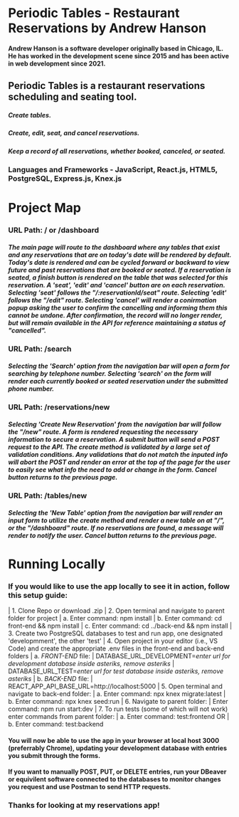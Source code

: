 # Periodic Tables - Restaurant Reservations by Andrew Hanson

#### Andrew Hanson is a software developer originally based in Chicago, IL. He has worked in the development scene since 2015 and has been active in web development since 2021.

## Periodic Tables is a restaurant reservations scheduling and seating tool.

##### Create tables.
##### Create, edit, seat, and cancel reservations.
##### Keep a record of all reservations, whether booked, canceled, or seated.

### Languages and Frameworks - JavaScript, React.js, HTML5, PostgreSQL, Express.js, Knex.js

# Project Map

### URL Path: / or /dashboard

##### The main page will route to the dashboard where any tables that exist and any reservations that are on today's date will be rendered by default. Today's date is rendered and can be cycled forward or backward to view future and past reservations that are booked or seated. If a reservation is seated, a finish button is rendered on the table that was selected for this reservation. A 'seat', 'edit' and 'cancel' button are on each reservation. Selecting 'seat' follows the "/:reservationId/seat" route. Selecting 'edit' follows the "/edit" route. Selecting 'cancel' will render a conirmation popup asking the user to confirm the cancelling and informing them this cannot be undone. After confirmation, the record will no longer render, but will remain available in the API for reference maintaining a status of "cancelled".

### URL Path: /search

##### Selecting the 'Search' option from the navigation bar will open a form for searching by telephone number. Selecting 'search' on the form will render each currently booked or seated reservation under the submitted phone number.

### URL Path: /reservations/new

##### Selecting 'Create New Reservation' from the navigation bar will follow the "/new" route. A form is rendered requesting the necessary information to secure a reservation. A submit button will send a POST request to the API. The create method is validated by a large set of validation conditions. Any validations that do not match the inputed info will abort the POST and render an error at the top of the page for the user to easily see what info the need to add or change in the form. Cancel button returns to the previous page.

### URL Path: /tables/new

##### Selecting the 'New Table' option from the navigation bar will render an input form to utilize the create method and render a new table on at "/", or the "/dashboard" route. If no reservations are found, a message will render to notify the user. Cancel button returns to the previous page.

# Running Locally

### If you would like to use the app locally to see it in action, follow this setup guide:

| 1. Clone Repo or download .zip
| 2. Open terminal and navigate to parent folder for project 
|   a. Enter command: npm install
|   b. Enter command: cd front-end && npm install
|   c. Enter command: cd ../back-end && npm install
| 3. Create two PostgreSQL databases to test and run app, one designated 'developmment', the other 'test'
| 4. Open project in your editor (i.e., VS Code) and create the appropriate .env files in the front-end and back-end folders
|   a. *FRONT-END* file:
|     DATABASE_URL_DEVELOPMENT=*enter url for development database inside asteriks, remove asteriks*
|     DATABASE_URL_TEST=*enter url for test database inside asteriks, remove asteriks*
|   b. *BACK-END* file:
|     REACT_APP_API_BASE_URL=http://localhost:5000
| 5. Open terminal and navigate to back-end folder:
|   a. Enter command: npx knex migrate:latest
|   b. Enter command: npx knex seed:run
| 6. Navigate to parent folder:
|      Enter command: npm run start:dev
| 7. To run tests (some of which will not work) enter commands from parent folder:
|   a. Enter command: test:frontend  OR
|   b. Enter command: test:backend

#### You will now be able to use the app in your browser at local host 3000 (preferrably Chrome), updating your development database with entries you submit through the forms.

#### If you want to manually POST, PUT, or DELETE entries, run your DBeaver or equivilent software connected to the databases to monitor changes you request and use Postman to send HTTP requests.

### Thanks for looking at my reservations app!
